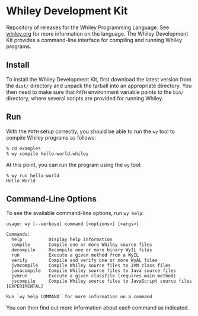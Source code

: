 # Whiley Development Kit

Repository of releases for the Whiley Programming Language.  See
[whiley.org](http://whiley.org) for more information on the language.
The Whiley Development Kit provides a command-line interface for
compiling and running Whiley programs.

## Install

To install the Whiley Development Kit, first download the latest
version from the `dist/` directory and unpack the tarball into an
appropriate directory.  You then need to make sure that `PATH`
environment variable points to the `bin/` directory, where several
scripts are provided for running Whiley.

## Run

With the `PATH` setup correctly, you should be able to run the `wy` tool
to compile Whiley programs as follows:

```
% cd examples
% wy compile hello-world.whiley
```

At this point, you can run the program using the `wy` tool:

```
% wy run hello-world
Hello World
```

## Command-Line Options

To see the available command-line options, run `wy help`:

```
usage: wy [--verbose] command [<options>] [<args>]

Commands:
  help          Display help information
  compile       Compile one or more Whiley source files
  decompile     Decompile one or more binary WyIL files
  run           Execute a given method from a WyIL
  verify        Compile and verify one or more WyAL files
  jvmcompile    Compile Whiley source files to JVM class files
  javacompile   Compile Whiley source files to Java source files
  jvmrun        Execute a given classfile (requires main method)
  jscompile     Compile Whiley source files to JavaScript source files [EXPERIMENTAL]

Run `wy help COMMAND` for more information on a command
```

You can then find out more information about each command as
indicated.
